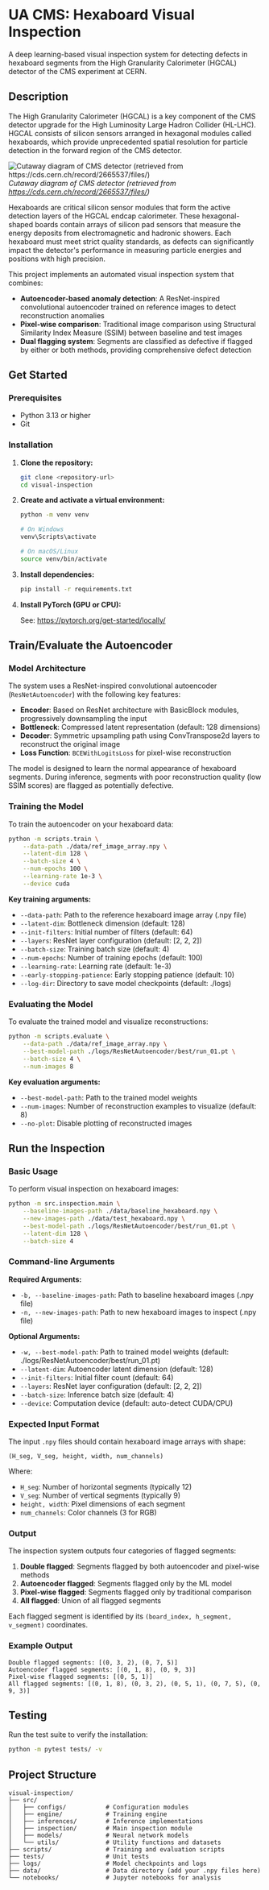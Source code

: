 # UA CMS: Hexaboard Visual Inspection

A deep learning-based visual inspection system for detecting defects in hexaboard segments from the High Granularity Calorimeter (HGCAL) detector of the CMS experiment at CERN.

## Description

The High Granularity Calorimeter (HGCAL) is a key component of the CMS detector upgrade for the High Luminosity Large Hadron Collider (HL-LHC). HGCAL consists of silicon sensors arranged in hexagonal modules called hexaboards, which provide unprecedented spatial resolution for particle detection in the forward region of the CMS detector.

![Cutaway diagram of CMS detector (retrieved from https://cds.cern.ch/record/2665537/files/)](assets/cms_160312_02.png)
*Cutaway diagram of CMS detector (retrieved from https://cds.cern.ch/record/2665537/files/)*

Hexaboards are critical silicon sensor modules that form the active detection layers of the HGCAL endcap calorimeter. These hexagonal-shaped boards contain arrays of silicon pad sensors that measure the energy deposits from electromagnetic and hadronic showers. Each hexaboard must meet strict quality standards, as defects can significantly impact the detector's performance in measuring particle energies and positions with high precision.

This project implements an automated visual inspection system that combines:
- **Autoencoder-based anomaly detection**: A ResNet-inspired convolutional autoencoder trained on reference images to detect reconstruction anomalies
- **Pixel-wise comparison**: Traditional image comparison using Structural Similarity Index Measure (SSIM) between baseline and test images
- **Dual flagging system**: Segments are classified as defective if flagged by either or both methods, providing comprehensive defect detection

## Get Started

### Prerequisites

- Python 3.13 or higher
- Git

### Installation

1. **Clone the repository:**
    ```bash
    git clone <repository-url>
    cd visual-inspection
    ```

2. **Create and activate a virtual environment:**
    ```bash
    python -m venv venv

    # On Windows
    venv\Scripts\activate

    # On macOS/Linux
    source venv/bin/activate
    ```

3. **Install dependencies:**
    ```bash
    pip install -r requirements.txt
    ```

4. **Install PyTorch (GPU or CPU):**

    See: https://pytorch.org/get-started/locally/

## Train/Evaluate the Autoencoder

### Model Architecture

The system uses a ResNet-inspired convolutional autoencoder (`ResNetAutoencoder`) with the following key features:

- **Encoder**: Based on ResNet architecture with BasicBlock modules, progressively downsampling the input
- **Bottleneck**: Compressed latent representation (default: 128 dimensions)
- **Decoder**: Symmetric upsampling path using ConvTranspose2d layers to reconstruct the original image
- **Loss Function**: `BCEWithLogitsLoss` for pixel-wise reconstruction

The model is designed to learn the normal appearance of hexaboard segments. During inference, segments with poor reconstruction quality (low SSIM scores) are flagged as potentially defective.

### Training the Model

To train the autoencoder on your hexaboard data:

```bash
python -m scripts.train \
    --data-path ./data/ref_image_array.npy \
    --latent-dim 128 \
    --batch-size 4 \
    --num-epochs 100 \
    --learning-rate 1e-3 \
    --device cuda
```

**Key training arguments:**
- `--data-path`: Path to the reference hexaboard image array (.npy file)
- `--latent-dim`: Bottleneck dimension (default: 128)
- `--init-filters`: Initial number of filters (default: 64)
- `--layers`: ResNet layer configuration (default: [2, 2, 2])
- `--batch-size`: Training batch size (default: 4)
- `--num-epochs`: Number of training epochs (default: 100)
- `--learning-rate`: Learning rate (default: 1e-3)
- `--early-stopping-patience`: Early stopping patience (default: 10)
- `--log-dir`: Directory to save model checkpoints (default: ./logs)

### Evaluating the Model

To evaluate the trained model and visualize reconstructions:

```bash
python -m scripts.evaluate \
    --data-path ./data/ref_image_array.npy \
    --best-model-path ./logs/ResNetAutoencoder/best/run_01.pt \
    --batch-size 4 \
    --num-images 8
```

**Key evaluation arguments:**
- `--best-model-path`: Path to the trained model weights
- `--num-images`: Number of reconstruction examples to visualize (default: 8)
- `--no-plot`: Disable plotting of reconstructed images

## Run the Inspection

### Basic Usage

To perform visual inspection on hexaboard images:

```bash
python -m src.inspection.main \
    --baseline-images-path ./data/baseline_hexaboard.npy \
    --new-images-path ./data/test_hexaboard.npy \
    --best-model-path ./logs/ResNetAutoencoder/best/run_01.pt \
    --latent-dim 128 \
    --batch-size 4
```

### Command-line Arguments

**Required Arguments:**
- `-b, --baseline-images-path`: Path to baseline hexaboard images (.npy file)
- `-n, --new-images-path`: Path to new hexaboard images to inspect (.npy file)

**Optional Arguments:**
- `-w, --best-model-path`: Path to trained model weights (default: ./logs/ResNetAutoencoder/best/run_01.pt)
- `--latent-dim`: Autoencoder latent dimension (default: 128)
- `--init-filters`: Initial filter count (default: 64)
- `--layers`: ResNet layer configuration (default: [2, 2, 2])
- `--batch-size`: Inference batch size (default: 4)
- `--device`: Computation device (default: auto-detect CUDA/CPU)

### Expected Input Format

The input `.npy` files should contain hexaboard image arrays with shape:
```
(H_seg, V_seg, height, width, num_channels)
```

Where:
- `H_seg`: Number of horizontal segments (typically 12)
- `V_seg`: Number of vertical segments (typically 9)
- `height, width`: Pixel dimensions of each segment
- `num_channels`: Color channels (3 for RGB)

### Output

The inspection system outputs four categories of flagged segments:

1. **Double flagged**: Segments flagged by both autoencoder and pixel-wise methods
2. **Autoencoder flagged**: Segments flagged only by the ML model
3. **Pixel-wise flagged**: Segments flagged only by traditional comparison
4. **All flagged**: Union of all flagged segments

Each flagged segment is identified by its `(board_index, h_segment, v_segment)` coordinates.

### Example Output

```
Double flagged segments: [(0, 3, 2), (0, 7, 5)]
Autoencoder flagged segments: [(0, 1, 8), (0, 9, 3)]
Pixel-wise flagged segments: [(0, 5, 1)]
All flagged segments: [(0, 1, 8), (0, 3, 2), (0, 5, 1), (0, 7, 5), (0, 9, 3)]
```

## Testing

Run the test suite to verify the installation:

```bash
python -m pytest tests/ -v
```

## Project Structure

```
visual-inspection/
├── src/
│   ├── configs/           # Configuration modules
│   ├── engine/            # Training engine
│   ├── inferences/        # Inference implementations
│   ├── inspection/        # Main inspection module
│   ├── models/            # Neural network models
│   └── utils/             # Utility functions and datasets
├── scripts/               # Training and evaluation scripts
├── tests/                 # Unit tests
├── logs/                  # Model checkpoints and logs
├── data/                  # Data directory (add your .npy files here)
└── notebooks/             # Jupyter notebooks for analysis
```